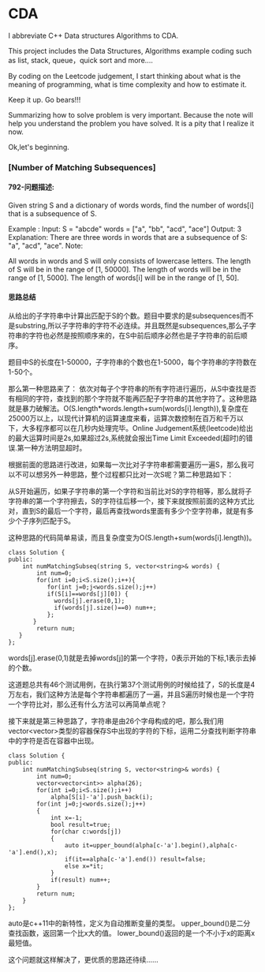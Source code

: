 #  CDA #
I abbreviate C++ Data structures Algorithms to CDA.

This project includes the Data Structures, Algorithms example coding such as list, stack, queue，quick sort and more....

By coding on the Leetcode judgement, I start thinking about what is the meaning of programming, what is time complexity and how to estimate it.

Keep it up. Go bears!!!


Summarizing how to solve problem is very important. Because the note will help you understand the problem you have solved. It is a pity that I realize it now.

Ok,let's beginning.


### [Number of Matching Subsequences]  ###
#### 792-问题描述: ####
Given string S and a dictionary of words words, find the number of words[i] that is a subsequence of S.

Example :
Input: 
S = "abcde"
words = ["a", "bb", "acd", "ace"]
Output: 3
Explanation: There are three words in words that are a subsequence of S: "a", "acd", "ace".
Note:

All words in words and S will only consists of lowercase letters.
The length of S will be in the range of [1, 50000].
The length of words will be in the range of [1, 5000].
The length of words[i] will be in the range of [1, 50].

#### 思路总结 ####

从给出的子字符串中计算出匹配于S的个数。题目中要求的是subsequences而不是substring,所以子字符串的字符不必连续。并且既然是subsequences,那么子字符串的字符也必然是按照顺序来的，在S中前后顺序必然也是子字符串的前后顺序。

题目中S的长度在1-50000，子字符串的个数也在1-5000，每个字符串的字符数在1-50个。

那么第一种思路来了：
 依次对每子个字符串的所有字符进行遍历，从S中查找是否有相同的字符，查找到的那个字符就不能再匹配子字符串的其他字符了。这种思路就是暴力破解法。O(S.length*words.length+sum(words[i].length)),复杂度在25000万以上，以现代计算机的运算速度来看，运算次数控制在百万和千万以下，大多程序都可以在几秒内处理完毕。Online Judgement系统(leetcode)给出的最大运算时间是2s,如果超过2s,系统就会报出Time Limit Exceeded(超时)的错误.第一种方法明显超时。

根据前面的思路进行改进，如果每一次比对子字符串都需要遍历一遍S，那么我可以不可以想另外一种思路，整个过程都只比对一次S呢？第二种思路如下：

从S开始遍历，如果子字符串的第一个字符和当前比对S的字符相等，那么就将子字符串的第一个字符擦去，S的字符往后移一个，接下来就按照前面的这种方式比对，直到S的最后一个字符，最后再查找words里面有多少个空字符串，就是有多少个子序列匹配于S。

这种思路的代码简单易读，而且复杂度变为O(S.length+sum(words[i].length))。



	class Solution {
	public:
	    int numMatchingSubseq(string S, vector<string>& words) {
	        int num=0;
	        for(int i=0;i<S.size();i++){
	           for(int j=0;j<words.size();j++)
	           if(S[i]==words[j][0]) {
	             words[j].erase(0,1); 
	             if(words[j].size()==0) num++;
	           };
	       }
	        return num;
	   }
	};       
	        

words[j].erase(0,1)就是去掉words[j]的第一个字符，0表示开始的下标,1表示去掉的个数。

这道题总共有46个测试用例，在执行第37个测试用例的时候给挂了，S的长度是4万左右，我们这种方法是每个字符串都遍历了一遍，并且S遍历时候也是一个字符一个字符比对，那么还有什么方法可以再简单点呢？
 
接下来就是第三种思路了，字符串是由26个字母构成的吧，那么我们用vector<vector<int>>类型的容器保存S中出现的字符的下标，运用二分查找判断字符串中的字符是否在容器中出现。
	
	class Solution {
	public:
	    int numMatchingSubseq(string S, vector<string>& words) {
	        int num=0;
	        vector<vector<int>> alpha(26);
	        for(int i=0;i<S.size();i++)
	            alpha[S[i]-'a'].push_back(i);
	        for(int j=0;j<words.size();j++)
	        {
	            int x=-1;
	            bool result=true;
	            for(char c:words[j])
	            {
	                auto it=upper_bound(alpha[c-'a'].begin(),alpha[c-'a'].end(),x);
	                if(it==alpha[c-'a'].end()) result=false;
	                else x=*it;
	            }
	            if(result) num++;
	        }
	        return num;    
	    }
	};


auto是c++11中的新特性，定义为自动推断变量的类型。
upper_bound()是二分查找函数，返回第一个比x大的值。
lower_bound()返回的是一个不小于x的距离x最短值。

这个问题就这样解决了，更优质的思路还待续......